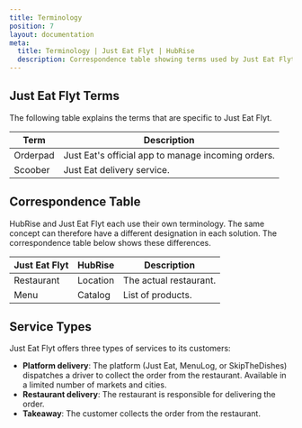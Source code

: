 ```yaml
---
title: Terminology
position: 7
layout: documentation
meta:
  title: Terminology | Just Eat Flyt | HubRise
  description: Correspondence table showing terms used by Just Eat Flyt and those used on HubRise for the same concept. Connect apps and synchronise your data.
---
```


## Just Eat Flyt Terms

The following table explains the terms that are specific to Just Eat Flyt.

| Term     | Description                                        |
|----------|----------------------------------------------------|
| Orderpad | Just Eat's official app to manage incoming orders. |
| Scoober  | Just Eat delivery service.                         |

## Correspondence Table

HubRise and Just Eat Flyt each use their own terminology. The same concept can therefore have a different designation in each solution. The correspondence table below shows these differences.

| Just Eat Flyt | HubRise  | Description            |
| ------------- | -------- | ---------------------- |
| Restaurant    | Location | The actual restaurant. |
| Menu          | Catalog  | List of products.      |

## Service Types

Just Eat Flyt offers three types of services to its customers:

- **Platform delivery**: The platform (Just Eat, MenuLog, or SkipTheDishes) dispatches a driver to collect the order from the restaurant. Available in a limited number of markets and cities.
- **Restaurant delivery**: The restaurant is responsible for delivering the order.
- **Takeaway**: The customer collects the order from the restaurant.
